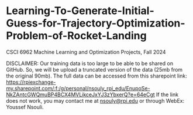 # Learning-To-Generate-Initial-Guess-for-Trajectory-Optimization-Problem-of-Rocket-Landing
CSCI 6962 Machine Learning and Optimization Projects, Fall 2024

DISCLAIMER:
Our training data is too large to be able to be shared on GitHub. So, we will be upload a truncated version of the data (25mb from the original 90mb). The full data can be accessed from this sharepoint link: https://rpiexchange-my.sharepoint.com/:f:/g/personal/nsouly_rpi_edu/EnupoSe-NkZAntcGWQmuBP4BCX4MVLikceJxYJ3zYbxerQ?e=64eCgt If the link does not work, you may contact me at nsouly@rpi.edu or through WebEx: Youssef Nsouli. 
